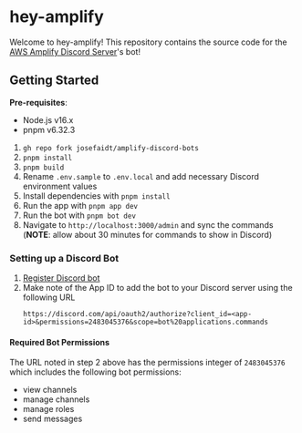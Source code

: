 # hey-amplify

Welcome to hey-amplify! This repository contains the source code for the [AWS Amplify Discord Server](https://discord.gg/8RFCGKMfVM)'s bot!

## Getting Started

**Pre-requisites**:

- Node.js v16.x
- pnpm v6.32.3

1. `gh repo fork josefaidt/amplify-discord-bots`
2. `pnpm install`
3. `pnpm build`
4. Rename `.env.sample` to `.env.local` and add necessary Discord environment values
5. Install dependencies with `pnpm install`
6. Run the app with `pnpm app dev`
7. Run the bot with `pnpm bot dev`
8. Navigate to `http://localhost:3000/admin` and sync the commands (**NOTE**: allow about 30 minutes for commands to show in Discord)

### Setting up a Discord Bot

<!-- TODO: screenshots -->

1. [Register Discord bot](https://discord.com/developers/applications)
2. Make note of the App ID to add the bot to your Discord server using the following URL
   ```text
   https://discord.com/api/oauth2/authorize?client_id=<app-id>&permissions=2483045376&scope=bot%20applications.commands
   ```

#### Required Bot Permissions

The URL noted in step 2 above has the permissions integer of `2483045376` which includes the following bot permissions:

- view channels
- manage channels
- manage roles
- send messages
